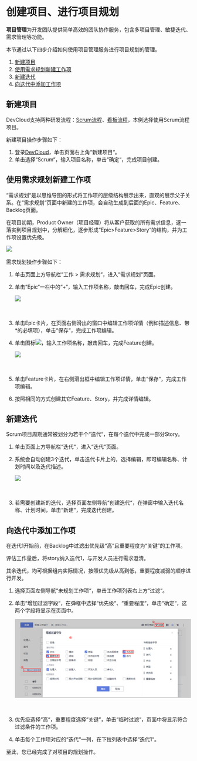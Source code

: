 # **创建项目、进行项目规划**<a name="devcloud_qs_0502"></a>

**项目管理**为开发团队提供简单高效的团队协作服务，包含多项目管理、敏捷迭代、需求管理等功能。

本节通过以下四步介绍如何使用项目管理服务进行项目规划的管理。

1.  [新建项目](#section18273195092519)
2.  [使用需求规划新建工作项](#section6858749121611)
3.  [新建迭代](#section079410014265)
4.  [向迭代中添加工作项](#section204901922192617)

## **新建项目**<a name="section18273195092519"></a>

DevCloud支持两种研发流程：[Scrum流程](https://support.huaweicloud.com/usermanual-projectman/devcloud_hlp_00021sm.html#section0)、[看板流程](https://support.huaweicloud.com/usermanual-projectman/devcloud_hlp_00021.html#section0)，本例选择使用Scrum流程项目。

新建项目操作步骤如下：

1.  登录[DevCloud](https://devcloud.cn-north-4.huaweicloud.com/home)，单击页面右上角“新建项目“。
2.  单击选择“Scrum“，输入项目名称，单击“确定“，完成项目创建。

## **使用需求规划新建工作项**<a name="section6858749121611"></a>

“需求规划“是以思维导图的形式将工作项的层级结构展示出来，直观的展示父子关系。在“需求规划“页面中新建的工作项，会自动生成到后面的Epic、Feature、Backlog页面。

在项目初期，Product Owner（项目经理）将从客户获取的所有需求信息，逐一落实到项目规划中，分解细化，逐步形成“Epic\>Feature\>Story“的结构，并为工作项设置优先级。

![](figures/C--需求规划.png)

需求规划操作步骤如下：

1.  单击页面上方导航栏“工作  \>  需求规划“，进入“需求规划“页面。
2.  单击“Epic“一栏中的“+“，输入工作项名称，敲击回车，完成Epic创建。

    ![](figures/需求规划.png)

      

3.  单击Epic卡片，在页面右侧滑出的窗口中编辑工作项详情（例如描述信息、带\*的必填项），单击“保存“，完成工作项编辑。
4.  单击图标![](figures/icon-新建工作项.png)，输入工作项名称，敲击回车，完成Feature创建。

    ![](figures/C--新建Feature.png)

      

5.  单击Feature卡片，在右侧滑出框中编辑工作项详情，单击“保存“，完成工作项编辑。
6.  按照相同的方式创建其它Feature、Story，并完成详情编辑。

## **新建迭代**<a name="section079410014265"></a>

Scrum项目周期通常被划分为若干个“迭代“，在每个迭代中完成一部分Story。

1.  单击页面上方导航栏“迭代“，进入“迭代“页面。
2.  系统会自动创建3个迭代，单击迭代卡片上的，选择编辑，即可编辑名称、计划时间以及迭代描述。

    ![](figures/编辑迭代.png)

      

3.  若需要创建新的迭代，选择页面左侧导航“创建迭代“，在弹窗中输入迭代名称、计划时间，单击“新建“，完成迭代创建。

## **向迭代中添加工作项**<a name="section204901922192617"></a>

在迭代1开始前，在Backlog中过滤出优先级“高”且重要程度为“关键”的工作项。

评估工作量后，将story纳入迭代1，与开发人员进行需求澄清。

其余迭代，均可根据组内实际情况，按照优先级从高到低，重要程度减弱的顺序进行开发。

1.  选择页面左侧导航“未规划工作项“，单击工作项列表右上方“过滤“。
2.  单击“增加过滤字段“，在弹框中选择“优先级“、“重要程度“，单击“确定“，这两个字段将显示在页面中。

    ![](figures/选择过滤条件.png)

      

3.  优先级选择“高“，重要程度选择“关键“，单击“临时过滤“，页面中将显示符合过滤条件的工作项。
4.  单击每个工作项对应的“迭代“一列，在下拉列表中选择“迭代1“。

至此，您已经完成了对项目的规划操作。

  

